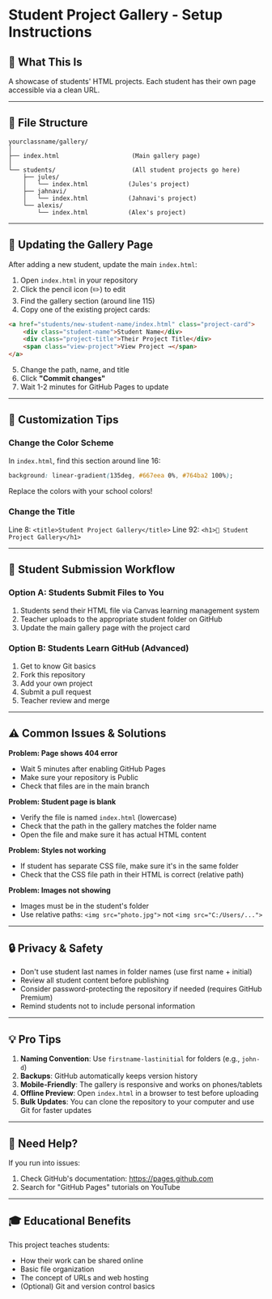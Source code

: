 # Student Project Gallery - Setup Instructions

## 🎯 What This Is
A showcase of students' HTML projects. Each student has their own page accessible via a clean URL.

---

## 📁 File Structure

```
yourclassname/gallery/
│
├── index.html                    (Main gallery page)
│
└── students/                     (All student projects go here)
    ├── jules/
    │   └── index.html           (Jules's project)
    ├── jahnavi/
    │   └── index.html           (Jahnavi's project)
    └── alexis/
        └── index.html           (Alex's project)
```

---

## 🔗 Updating the Gallery Page

After adding a new student, update the main `index.html`:

1. Open `index.html` in your repository
2. Click the pencil icon (✏️) to edit
3. Find the gallery section (around line 115)
4. Copy one of the existing project cards:

```html
<a href="students/new-student-name/index.html" class="project-card">
    <div class="student-name">Student Name</div>
    <div class="project-title">Their Project Title</div>
    <span class="view-project">View Project →</span>
</a>
```

5. Change the path, name, and title
6. Click **"Commit changes"**
7. Wait 1-2 minutes for GitHub Pages to update

---

## 🎨 Customization Tips

### Change the Color Scheme
In `index.html`, find this section around line 16:
```css
background: linear-gradient(135deg, #667eea 0%, #764ba2 100%);
```
Replace the colors with your school colors!

### Change the Title
Line 8: `<title>Student Project Gallery</title>`
Line 92: `<h1>🎨 Student Project Gallery</h1>`

---

## 📝 Student Submission Workflow

### Option A: Students Submit Files to You
1. Students send their HTML file via  Canvas learning management system
2. Teacher uploads to the appropriate student folder on GitHub
3. Update the main gallery page with the project card

### Option B: Students Learn GitHub (Advanced)
1. Get to know Git basics
2. Fork this repository
3. Add your own project
4. Submit a pull request
5. Teacher review and merge

---

## ⚠️ Common Issues & Solutions

**Problem: Page shows 404 error**
- Wait 5 minutes after enabling GitHub Pages
- Make sure your repository is Public
- Check that files are in the main branch

**Problem: Student page is blank**
- Verify the file is named `index.html` (lowercase)
- Check that the path in the gallery matches the folder name
- Open the file and make sure it has actual HTML content

**Problem: Styles not working**
- If student has separate CSS file, make sure it's in the same folder
- Check that the CSS file path in their HTML is correct (relative path)

**Problem: Images not showing**
- Images must be in the student's folder
- Use relative paths: `<img src="photo.jpg">` not `<img src="C:/Users/...">`

---

## 🔒 Privacy & Safety

- Don't use student last names in folder names (use first name + initial)
- Review all student content before publishing
- Consider password-protecting the repository if needed (requires GitHub Premium)
- Remind students not to include personal information

---

## 💡 Pro Tips

1. **Naming Convention**: Use `firstname-lastinitial` for folders (e.g., `john-d`)
2. **Backups**: GitHub automatically keeps version history
3. **Mobile-Friendly**: The gallery is responsive and works on phones/tablets
4. **Offline Preview**: Open `index.html` in a browser to test before uploading
5. **Bulk Updates**: You can clone the repository to your computer and use Git for faster updates

---

## 📧 Need Help?

If you run into issues:
1. Check GitHub's documentation: https://pages.github.com
2. Search for "GitHub Pages" tutorials on YouTube

---

## 🎓 Educational Benefits

This project teaches students:
- How their work can be shared online
- Basic file organization
- The concept of URLs and web hosting
- (Optional) Git and version control basics
